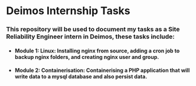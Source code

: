 # Deimos Internship Tasks

### This repository will be used to document my tasks as a Site Reliability Engineer intern in Deimos, these tasks include:


- #### Module 1: Linux: Installing nginx from source, adding a cron job to backup nginx folders, and creating nginx user and group.

- #### Module 2: Containerisation: Containerising a PHP application that will write data to a mysql database and also persist data.
